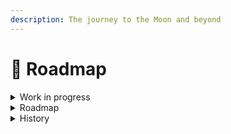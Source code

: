 ```yaml
---
description: The journey to the Moon and beyond
---
```


# 📍 Roadmap

<details>

<summary>Work in progress</summary>

* [x] Publishing the documentation section: [Public Cluster](../tokenomics/public-cluster.md)
* [ ] Publishing the documentation section: Managed Hash Ring
* [ ] Publishing the documentation section: Proof of Victory
* [ ] Publishing the documentation section: Statechain
* [ ] Writing the article: Crypto cash and offers

</details>

<details>

<summary>Roadmap</summary>

### Prelaunch (work in progress)

* [ ] Development of the Pioneers Program: smart contracts, portal, mini-game
* [ ] Designing the system and publishing the final documentation
* [ ] Distribution of 9000 Access Key NFTs

### Pioneers Program launch (Q3-Q4 2023)

* [ ] Distribution of the Access Key NFTs left after prelaunch
* [ ] Development of the Elysium core

### Elysium launch for pioneers (Q3 2024)

* [ ] Pioneers launch their Workers, Routers and Keepers
* [ ] Pioneers test the blockchain core while earning real SKY
* [ ] Development of the bridge for entering Elysium from other chains
* [ ] Development of DEX for swaping tokens

### Opening Elysium for everyone (Q2 2025)

* [ ] Development and testing of crypto cash and offers mechanincs

### Launch of crypto cash and offers (Q2 2026)

</details>

<details>

<summary>History</summary>

#### October 2022

* [x] Birth of the [Elysium Discord Community](https://discord.gg/elysiumchain)
* [x] Launch of the [Elysium website](https://elysium-chain.com/)

#### November 2022

* [x] Elaboration of the Tokenomics design details
* [x] Elaboration of the Consensus design details
* [x] Development of the [Tokenomics simulation](https://tokenomics.elysium-chain.com)

#### December 2022

* [x] Publication of the [Introduction ](broken-reference/)section of the documentation
* [x] Elaboration of the Message Routing design details
* [x] Elaboration of the Pioneers Program mechanics
* [x] Publication of the [Pioneers Program](broken-reference/) section of the documentation

#### January 2023

* [x] Publication of the [Tokenomics](broken-reference)[ ](broken-reference/)section of the documentation
* [x] Blockchain selection for the Pioneers Program (Polygon)
* [x] Detailing of the Elysium blockchain architecture
* [x] Development of the Pioneers Portal architecture
* [x] Development of the Discord <-> Polygon interactions

#### February 2023

* [x] Launch of the Pioneers Program promo website
* [x] Development of the Pioneers Portal interface
* [x] Writing the article: Public Cluster&#x20;

#### March 2023

* [x] Writing the article: Managed Hash Ring

#### April 2023

* [x] Writing the article: Proof of Victory

#### May 2023

* [x] Writing the article: Statechain

</details>
